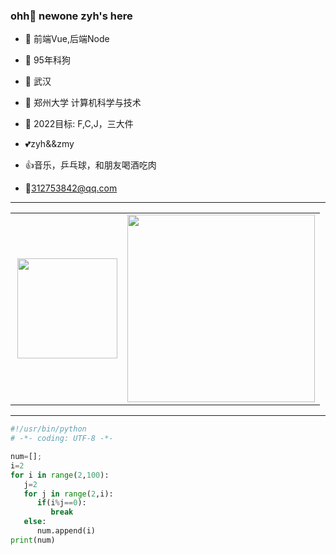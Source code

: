 ### ohh👋 newone zyh's here





- :orange_book:  前端Vue,后端Node

- :pig2: 95年科狗

- :office: 武汉

- 🏫 郑州大学 计算机科学与技术

- :dart: 2022目标: F,C,J，三大件

- :two_hearts:zyh&&zmy

- :thumbsup:音乐，乒乓球，和朋友喝酒吃肉

- :e-mail:312753842@qq.com

---



  <table style="margin-left: auto; margin-right: auto">
        <tr>
            <td>
            <img align="right" height="160" src="https://github-readme-stats.vercel.app/api?username=yuhaozhai&show_icons=true&icon_color=5cb3cc&text_color=ee3f4d&bg_color=ffffff&hide_title=true" />
            </td>
            <td>
               <img src="https://count.getloli.com/get/@yuhaozhai?theme=rule34" width=300>
            </td>
        </tr>
    </table>

---

```python
#!/usr/bin/python
# -*- coding: UTF-8 -*-

num=[];
i=2
for i in range(2,100):
   j=2
   for j in range(2,i):
      if(i%j==0):
         break
   else:
      num.append(i)
print(num)
```